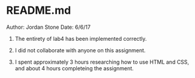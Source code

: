 # README.md 

Author:	Jordan Stone
Date:	6/6/17

1) The entirety of lab4 has been implemented correctly. 

2) I did not collaborate with anyone on this assignment.

3) I spent approximately 3 hours researching how to use HTML and CSS, and about 4 hours completeing 
   the assignment.

